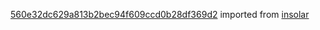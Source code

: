 [560e32dc629a813b2bec94f609ccd0b28df369d2](https://github.com/insolar/insolar/commit/560e32dc629a813b2bec94f609ccd0b28df369d2) imported from [insolar](https://github.com/insolar/insolar)
